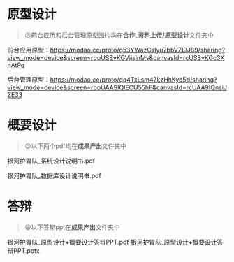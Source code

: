 # 原型设计

> 😘前台应用和后台管理原型图片均在**合作_资料上传/原型设计**文件夹中

前台应用原型：https://modao.cc/proto/q53YWazCslyu7bbVZl9J89/sharing?view_mode=device&screen=rbpUSSvKGVjjslnMs&canvasId=rcUSSvKGc3XnAtPq 

后台管理原型：https://modao.cc/proto/qq4TxLsm47kzHhKyd5d/sharing?view_mode=device&screen=rbpUAA9IQlECU55hF&canvasId=rcUAA9IQnsiJZE33 

# 概要设计

> 😊以下两个pdf均在**成果产出**文件夹中

银河护胃队_系统设计说明书.pdf

银河护胃队_数据库设计说明书.pdf

# 答辩

> 😁以下答辩ppt在**成果产出**文件夹中

银河护胃队_原型设计+概要设计答辩PPT.pdf
银河护胃队_原型设计+概要设计答辩PPT.pptx
